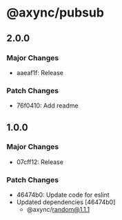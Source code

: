 # @axync/pubsub

## 2.0.0

### Major Changes

- aaeaf1f: Release

### Patch Changes

- 76f0410: Add readme

## 1.0.0

### Major Changes

- 07cff12: Release

### Patch Changes

- 46474b0: Update code for eslint
- Updated dependencies [46474b0]
  - @axync/random@1.1.1
